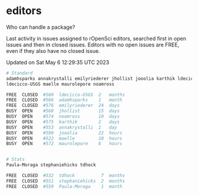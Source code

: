 # editors

Who can handle a package?

Last activity in issues assigned to rOpenSci editors, searched first in open
issues and then in closed issues. Editors with no open issues are FREE, even if
they also have no closed issue.


Updated on Sat May 6 12:29:35 UTC 2023

```bash
# Standard
adamhsparks annakrystalli emilyriederer jhollist jooolia karthik ldecicco
ldecicco-USGS maelle maurolepore noamross

FREE  CLOSED  #560  ldecicco-USGS  2   months
FREE  CLOSED  #566  adamhsparks    1   month
FREE  CLOSED  #576  emilyriederer  24  days
BUSY  OPEN    #568  jhollist       15  days
BUSY  OPEN    #574  noamross       10  days
BUSY  OPEN    #575  karthik        2   days
BUSY  OPEN    #553  annakrystalli  1   day
BUSY  OPEN    #590  jooolia        22  hours
BUSY  OPEN    #522  maelle         18  hours
BUSY  OPEN    #572  maurolepore    6   hours


# Stats
Paula-Moraga stephaniehicks tdhock

FREE  CLOSED  #532  tdhock          7  months
FREE  CLOSED  #551  stephaniehicks  2  months
FREE  CLOSED  #559  Paula-Moraga    1  month
```
